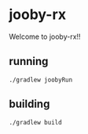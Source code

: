 # jooby-rx

Welcome to jooby-rx!!

## running

    ./gradlew joobyRun

## building

    ./gradlew build

